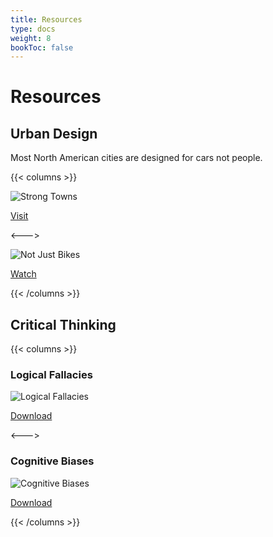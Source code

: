 ```yaml
---
title: Resources
type: docs
weight: 8
bookToc: false
---
```


# Resources

## Urban Design

Most North American cities are designed for cars not people.

{{< columns >}}

![Strong Towns](StrongTowns.png)

[Visit](https://www.strongtowns.org/)

<--->

![Not Just Bikes](NotJustBikes.jpg)

[Watch](https://www.youtube.com/c/NotJustBikes)

{{< /columns >}}

## Critical Thinking

{{< columns >}}

### Logical Fallacies

![Logical Fallacies](LogicPoster_LosRes.png)

[Download](https://yourlogicalfallacyis.com/)

<--->

### Cognitive Biases

![Cognitive Biases](BiasesPoster_LowRes.jpg)

[Download](https://yourbias.is/)

{{< /columns >}}
